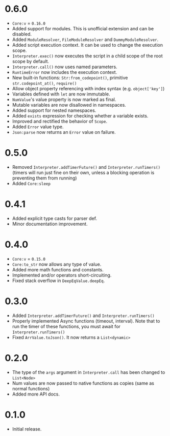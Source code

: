 # 0.6.0
- `Core:v` = `0.16.0`
- Added support for modules. This is unofficial extension and can be disabled.
- Added `ModuleResolver`, `FileModuleResolver` and `DummyModuleResolver`.
- Added script execution context. It can be used to change the execution scope.
- `Interpreter.exec()` now executes the script in a child scope of the root scope by default.
- `Interpreter.call()` now uses named parameters.
- `RuntimeError` now includes the execution context.
- New built-in functions: `Str:from_codepoint()`, primitive `str.codepoint_at()`, `require()`
- Allow object property referencing with index syntax (e.g. `object['key']`)
- Variables defined with `let` are now immutable.
- `NumValue`'s value property is now marked as final.
- Mutable variables are now disallowed in namespaces. 
- Added support for nested namespaces.
- Added `exists` expression for checking whether a variable exists.
- Improved and rectified the behavior of `Scope`.
- Added `Error` value type.
- `Json:parse` now returns an `Error` value on failure.

# 0.5.0
- Removed `Interpreter.addTimerFuture()` and `Interpreter.runTimers()` (timers will run just fine on their own, unless a blocking operation is preventing them from running)
- Added `Core:sleep`

# 0.4.1
- Added explicit type casts for parser def.
- Minor documentation improvement.

# 0.4.0
- `Core:v` = `0.15.0`
- `Core:to_str` now allows any type of value.
- Added more math functions and constants.
- Implemented and/or operators short-circuiting.
- Fixed stack overflow in `DeepEqValue.deepEq`.

# 0.3.0
- Added `Interpreter.addTimerFuture()` and `Interpreter.runTimers()`
- Properly implemented Async functions (timeout, interval). Note that to run the timer of these functions, you must await for `Interpreter.runTimers()`
- Fixed `ArrValue.toJson()`. It now returns a `List<dynamic>`

# 0.2.0
- The type of the `args` argument in `Interpreter.call` has been changed to `List<Node>`
- Num values are now passed to native functions as copies (same as normal functions)
- Added more API docs.

# 0.1.0
- Initial release.